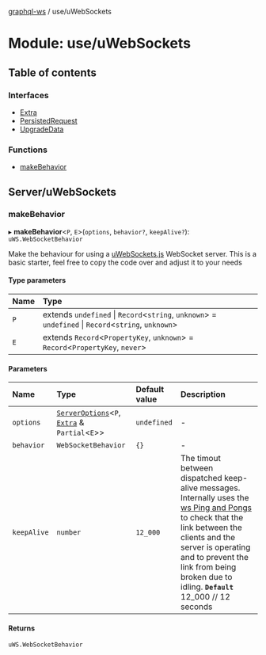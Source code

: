 [graphql-ws](../README.md) / use/uWebSockets

# Module: use/uWebSockets

## Table of contents

### Interfaces

- [Extra](../interfaces/use_uWebSockets.Extra.md)
- [PersistedRequest](../interfaces/use_uWebSockets.PersistedRequest.md)
- [UpgradeData](../interfaces/use_uWebSockets.UpgradeData.md)

### Functions

- [makeBehavior](use_uWebSockets.md#makebehavior)

## Server/uWebSockets

### makeBehavior

▸ **makeBehavior**<`P`, `E`\>(`options`, `behavior?`, `keepAlive?`): `uWS.WebSocketBehavior`

Make the behaviour for using a [uWebSockets.js](https://github.com/uNetworking/uWebSockets.js) WebSocket server.
This is a basic starter, feel free to copy the code over and adjust it to your needs

#### Type parameters

| Name | Type |
| :------ | :------ |
| `P` | extends `undefined` \| `Record`<`string`, `unknown`\> = `undefined` \| `Record`<`string`, `unknown`\> |
| `E` | extends `Record`<`PropertyKey`, `unknown`\> = `Record`<`PropertyKey`, `never`\> |

#### Parameters

| Name | Type | Default value | Description |
| :------ | :------ | :------ | :------ |
| `options` | [`ServerOptions`](../interfaces/server.ServerOptions.md)<`P`, [`Extra`](../interfaces/use_uWebSockets.Extra.md) & `Partial`<`E`\>\> | `undefined` | - |
| `behavior` | `WebSocketBehavior` | `{}` | - |
| `keepAlive` | `number` | `12_000` | The timout between dispatched keep-alive messages. Internally uses the [ws Ping and Pongs]((https://developer.mozilla.org/en-US/docs/Web/API/wss_API/Writing_ws_servers#Pings_and_Pongs_The_Heartbeat_of_wss)) to check that the link between the clients and the server is operating and to prevent the link from being broken due to idling. **`Default`** 12_000 // 12 seconds |

#### Returns

`uWS.WebSocketBehavior`
